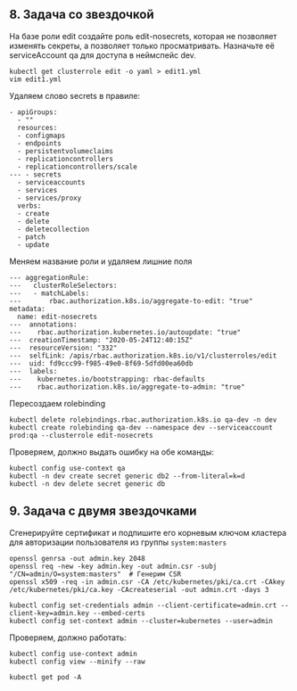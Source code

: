 ## 8. Задача со звездочкой

На базе роли edit создайте роль edit-nosecrets, которая не позволяет изменять секреты, а позволяет только просматривать. 
Назначьте её serviceAccount qa для доступа в неймспейс dev.

```
kubectl get clusterrole edit -o yaml > edit1.yml
vim edit1.yml
```

Удаляем слово secrets в правиле:

```
- apiGroups:
  - ""
  resources:
  - configmaps
  - endpoints
  - persistentvolumeclaims
  - replicationcontrollers
  - replicationcontrollers/scale
--- - secrets
  - serviceaccounts
  - services
  - services/proxy
  verbs:
  - create
  - delete
  - deletecollection
  - patch
  - update
```

Меняем название роли и удаляем лишние поля
```
--- aggregationRule:
---   clusterRoleSelectors:
---   - matchLabels:
---       rbac.authorization.k8s.io/aggregate-to-edit: "true"
metadata:
  name: edit-nosecrets
---  annotations:
---    rbac.authorization.kubernetes.io/autoupdate: "true"
---  creationTimestamp: "2020-05-24T12:40:15Z"
---  resourceVersion: "332"
---  selfLink: /apis/rbac.authorization.k8s.io/v1/clusterroles/edit
---  uid: fd9ccc99-f985-49e0-8f69-5dfd00ea60db
---  labels:
---    kubernetes.io/bootstrapping: rbac-defaults
---    rbac.authorization.k8s.io/aggregate-to-admin: "true"
```

Пересоздаем rolebinding
```
kubectl delete rolebindings.rbac.authorization.k8s.io qa-dev -n dev
kubectl create rolebinding qa-dev --namespace dev --serviceaccount prod:qa --clusterrole edit-nosecrets
```

Проверяем, должно выдать ошибку на обе команды:
```
kubectl config use-context qa
kubectl -n dev create secret generic db2 --from-literal=k=d
kubectl -n dev delete secret generic db
```

## 9. Задача с двумя звездочками

Сгенерируйте сертификат и подпишите его корневым ключом кластера для авторизации пользователя
из группы `system:masters`

```
openssl genrsa -out admin.key 2048
openssl req -new -key admin.key -out admin.csr -subj "/CN=admin/O=system:masters"  # Генерим CSR
openssl x509 -req -in admin.csr -CA /etc/kubernetes/pki/ca.crt -CAkey /etc/kubernetes/pki/ca.key -CAcreateserial -out admin.crt -days 3

kubectl config set-credentials admin --client-certificate=admin.crt --client-key=admin.key --embed-certs
kubectl config set-context admin --cluster=kubernetes --user=admin
```

Проверяем, должно работать:
```
kubectl config use-context admin
kubectl config view --minify --raw

kubectl get pod -A
```
